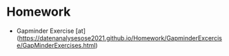 # Homework
 - Gapminder Exercise [at] (https://datenanalysesose2021.github.io/Homework/GapminderExcercise/GapMinderExercises.html)
